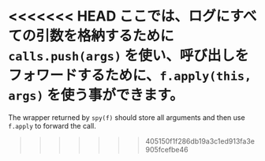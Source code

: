 <<<<<<< HEAD
ここでは、ログにすべての引数を格納するために `calls.push(args)` を使い、呼び出しをフォワードするために、`f.apply(this, args)` を使う事ができます。
=======
The wrapper returned by `spy(f)` should store all arguments and then use `f.apply` to forward the call.
>>>>>>> 405150f1f286db19a3c1ed913fa3e905fcefbe46
